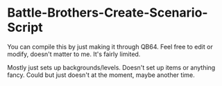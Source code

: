 # Battle-Brothers-Create-Scenario-Script

You can compile this by just making it through QB64. Feel free to edit or modify, doesn't matter to me. It's fairly limited.

Mostly just sets up backgrounds/levels. Doesn't set up items or anything fancy. Could but just doesn't at the moment, maybe another time.

